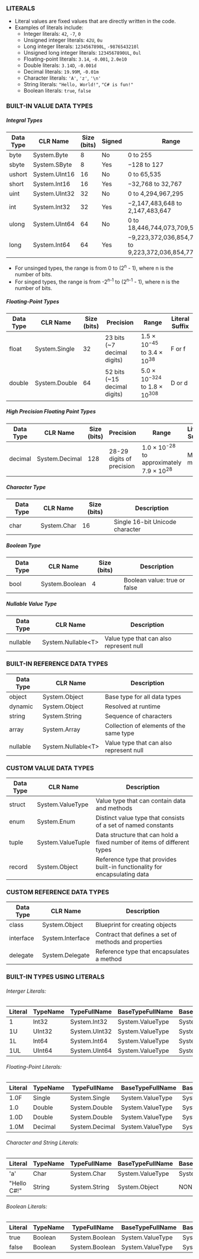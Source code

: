 ﻿### LITERALS

- Literal values are fixed values that are directly written in the code.
- Examples of literals include:
	- Integer literals: `42`, `-7`, `0`
	- Unsigned integer literals: `42U`, `0u`
	- Long integer literals: `1234567890L`, `-9876543210l`
	- Unsigned long integer literals: `1234567890UL`, `0ul`
	- Floating-point literals: `3.14`, `-0.001`, `2.0e10`
	- Double literals: `3.14D`, `-0.001d`
	- Decimal literals: `19.99M`, `-0.01m`
	- Character literals: `'A'`, `'z'`, `'\n'`
	- String literals: `"Hello, World!"`, `"C# is fun!"`
	- Boolean literals: `true`, `false`

### BUILT-IN VALUE DATA TYPES

##### Integral Types

| Data Type | CLR Name | Size (bits) | Signed | Range | Literal Suffix |
|-----------|----------|-------------|--------|-------|---------------|
| byte | System.Byte | 8 | No | 0 to 255 | |
| sbyte | System.SByte | 8 | Yes | −128 to 127 | |
| ushort | System.UInt16 | 16 | No | 0 to 65,535 | |
| short | System.Int16 | 16 | Yes | −32,768 to 32,767 | |	
| uint | System.UInt32 | 32 | No | 0 to 4,294,967,295 | U or u |
| int | System.Int32 | 32 | Yes | −2,147,483,648 to 2,147,483,647 | |
| ulong | System.UInt64 | 64 | No | 0 to 18,446,744,073,709,551,615 | UL or ul |
| long | System.Int64 | 64 | Yes | −9,223,372,036,854,775,808 to 9,223,372,036,854,775,807 | L or l |

- For unsinged types, the range is from 0 to (2<sup>n</sup> - 1), where n is the number of bits.
- For singed types, the range is from -2<sup>n-1</sup> to (2<sup>n-1</sup> - 1), where n is the number of bits.

##### Floating-Point Types

| Data Type | CLR Name | Size (bits) | Precision | Range | Literal Suffix |
|-----------|----------|-------------|-----------|-------|----------------|
| float | System.Single | 32 | 23 bits (~7 decimal digits) | 1.5 × 10<sup>−45</sup> to 3.4 × 10<sup>38</sup> | F or f |
| double | System.Double | 64 | 52 bits (~15 decimal digits) | 5.0 × 10<sup>−324</sup> to 1.8 × 10<sup>308</sup> | D or d |

##### High Precision Floating Point Types
| Data Type | CLR Name | Size (bits) | Precision | Range | Literal Suffix |
|-----------|----------|-------------|-----------|-------|----------------|
| decimal | System.Decimal | 128 | 28-29 digits of precision | 1.0 × 10<sup>-28</sup> to approximately 7.9 × 10<sup>28</sup> | M or m |

##### Character Type

| Data Type | CLR Name | Size (bits) | Description |
|-----------|----------|-------------|-------------|
| char | System.Char | 16 | Single 16-bit Unicode character |

##### Boolean Type
| Data Type | CLR Name | Size (bits) | Description |
|-----------|----------|-------------|-------------|
| bool | System.Boolean | 4 | Boolean value: true or false |

##### Nullable Value Type
| Data Type | CLR Name | Description |
|-----------|----------|-------------|
| nullable | System.Nullable\<T\> | Value type that can also represent null |

### BUILT-IN REFERENCE DATA TYPES
| Data Type | CLR Name | Description |
|-----------|----------|-------------|
| object | System.Object | Base type for all data types |
| dynamic | System.Object | Resolved at runtime |
| string | System.String | Sequence of characters |
| array | System.Array | Collection of elements of the same type |
| nullable | System.Nullable\<T\> | Value type that can also represent null |

### CUSTOM VALUE DATA TYPES
| Data Type | CLR Name | Description |
|-----------|----------|-------------|
| struct | System.ValueType | Value type that can contain data and methods |
| enum | System.Enum | Distinct value type that consists of a set of named constants |
| tuple | System.ValueTuple | Data structure that can hold a fixed number of items of different types |
| record | System.Object | Reference type that provides built-in functionality for encapsulating data |

### CUSTOM REFERENCE DATA TYPES
| Data Type | CLR Name | Description |
|-----------|----------|-------------|
| class | System.Object | Blueprint for creating objects |
| interface | System.Interface | Contract that defines a set of methods and properties |
| delegate | System.Delegate | Reference type that encapsulates a method |

### BUILT-IN TYPES USING LITERALS

###### Interger Literals:
| Literal | TypeName | TypeFullName | BaseTypeFullName | BaseTypeBaseTypeFullName |
|---------|----------|--------------|------------------|--------------------------|
| 1	| Int32 | System.Int32 | System.ValueType | System.Object |
| 1U | UInt32 | System.UInt32 | System.ValueType | System.Object |
| 1L | Int64 | System.Int64 | System.ValueType | System.Object |
| 1UL | UInt64 | System.UInt64 | System.ValueType | System.Object |

###### Floating-Point Literals:
| Literal | TypeName | TypeFullName | BaseTypeFullName | BaseTypeBaseTypeFullName |
|---------|----------|--------------|------------------|--------------------------|
| 1.0F | Single | System.Single | System.ValueType | System.Object |
| 1.0 | Double | System.Double | System.ValueType | System.Object |
| 1.0D | Double | System.Double | System.ValueType | System.Object |
| 1.0M | Decimal | System.Decimal | System.ValueType | System.Object |

###### Character and String Literals:
| Literal | TypeName | TypeFullName | BaseTypeFullName | BaseTypeBaseTypeFullName |
|---------|----------|--------------|------------------|--------------------------|
| 'a' | Char | System.Char | System.ValueType | System.Object |
| "Hello C#!" | String | System.String | System.Object | NONE |

###### Boolean Literals:
| Literal | TypeName | TypeFullName | BaseTypeFullName | BaseTypeBaseTypeFullName |
|---------|----------|--------------|------------------|--------------------------|
| true | Boolean | System.Boolean | System.ValueType | System.Object |
| false | Boolean | System.Boolean | System.ValueType | System.Object |
